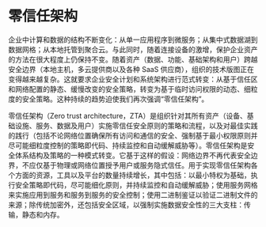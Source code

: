 # 零信任架构

企业中计算和数据的结构不断变化：从单一应用程序到微服务；从集中式数据湖到数据网格；从本地托管到聚合云。与此同时，随着连接设备的激增，保护企业资产的方法在很大程度上仍保持不变。随着资产（数据、功能、基础架构和用户）跨越安全边界（本地主机，多云提供商以及各种 SaaS 供应商），组织的技术版图正在变得越来越复杂。这就要求企业安全计划和系统架构进行范式转变：从基于信任区和网络配置的静态、缓慢改变的安全策略，转变为基于临时访问权限的动态、细粒度的安全策略。这种持续的趋势迫使我们再次强调“零信任架构”。

零信任架构（Zero trust architecture，ZTA）是组织针对其所有资产（设备、基础设施、服务、数据及用户）实施零信任安全原则的策略和流程，以及对最佳实践的践行（包括不论网络位置确保所有访问和通信的安全、强制基于最小权限原则并尽可能细粒度控制的策略即代码、持续监控和自动缓解威胁等）。零信任架构是安全体系结构及策略的一种模式转变。它基于这样的假设：网络边界不再代表安全边界，不应仅基于物理或网络位置授予用户或服务隐式信任。用于实现零信任架构各个方面的资源，工具以及平台的数量持续增长，其中包括：以最小特权为基础，执行安全策略即代码，尽可能细化原则，并持续监控和自动缓解威胁；使用服务网格来实施应用到服务和服务到服务的安全控制；使用二进制鉴证以验证二进制文件的来源；除传统加密外，还包括安全区域，以强制实施数据安全性的三大支柱：传输，静态和内存。
